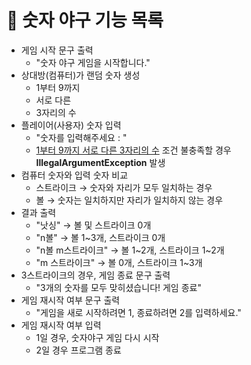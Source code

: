 # 🚀 숫자 야구 기능 목록
* 게임 시작 문구 출력
  * "숫자 야구 게임을 시작합니다."
* 상대방(컴퓨터)가 랜덤 숫자 생성
  * 1부터 9까지
  * 서로 다른
  * 3자리의 수
* 플레이어(사용자) 숫자 입력
  * "숫자를 입력해주세요 : "
  * <u>1부터 9까지 서로 다른 3자리의 수</u> 조건 불충족할 경우 **IllegalArgumentException** 발생
* 컴퓨터 숫자와 입력 숫자 비교
  * 스트라이크 → 숫자와 자리가 모두 일치하는 경우
  * 볼 → 숫자는 일치하지만 자리가 일치하지 않는 경우
* 결과 출력
  * "낫싱" → 볼 및 스트라이크 0개
  * "n볼" → 볼 1~3개, 스트라이크 0개
  * "n볼 m스트라이크" → 볼 1~2개, 스트라이크 1~2개
  * "m 스트라이크" → 볼 0개, 스트라이크 1~3개
* 3스트라이크의 경우, 게임 종료 문구 출력
  * "3개의 숫자를 모두 맞히셨습니다! 게임 종료"
* 게임 재시작 여부 문구 출력
  * "게임을 새로 시작하려면 1, 종료하려면 2를 입력하세요."
* 게임 재시작 여부 입력
  * 1일 경우, 숫자야구 게임 다시 시작
  * 2일 경우 프로그램 종료